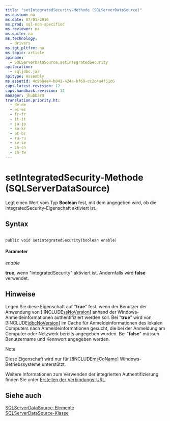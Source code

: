 ```yaml
---
title: "setIntegratedSecurity-Methode (SQLServerDataSource)"
ms.custom: na
ms.date: 07/01/2016
ms.prod: sql-non-specified
ms.reviewer: na
ms.suite: na
ms.technology: 
  - drivers
ms.tgt_pltfrm: na
ms.topic: article
apiname: 
  - SQLServerDataSource.setIntegratedSecurity
apilocation: 
  - sqljdbc.jar
apitype: Assembly
ms.assetid: 4c968ee4-b041-424a-bf69-cc2c4a4f51c6
caps.latest.revision: 12
caps.handback.revision: 12
manager: jhubbard
translation.priority.ht: 
  - de-de
  - es-es
  - fr-fr
  - it-it
  - ja-jp
  - ko-kr
  - pt-br
  - ru-ru
  - sv-se
  - zh-cn
  - zh-tw
---
```

# setIntegratedSecurity-Methode (SQLServerDataSource)
  Legt einen Wert vom Typ **Boolean** fest, mit dem angegeben wird, ob die integratedSecurity\-Eigenschaft aktiviert ist.  
  
## Syntax  
  
```  
  
public void setIntegratedSecurity(boolean enable)  
```  
  
#### Parameter  
 *enable*  
  
 **true**, wenn "integratedSecurity" aktiviert ist. Andernfalls wird **false** verwendet.  
  
## Hinweise  
 Legen Sie diese Eigenschaft auf "**true**" fest, wenn der Benutzer der Anwendung von [!INCLUDE[ssNoVersion](../content/includes/ssNoVersion_md.md)] anhand der Windows\-Anmeldeinformationen authentifiziert werden soll. Bei "**true**" wird von [!INCLUDE[jdbcNoVersion](../content/includes/jdbcNoVersion_md.md)] im Cache für Anmeldeinformationen des lokalen Computers nach Anmeldeinformationen gesucht, die bei der Anmeldung am Computer oder Netzwerk bereits angegeben wurden. Bei "**false**" müssen Benutzername und Kennwort angegeben werden.  
  
> [!NOTE]  
>  Diese Eigenschaft wird nur für [!INCLUDE[msCoName](../content/includes/msCoName_md.md)] Windows\-Betriebssysteme unterstützt.  
  
 Weitere Informationen zum Verwenden der integrierten Authentifizierung finden Sie unter [Erstellen der Verbindungs-URL](../content/Building-the-Connection-URL.md).  
  
## Siehe auch  
 [SQLServerDataSource-Elemente](../content/SQLServerDataSource-Members.md)   
 [SQLServerDataSource-Klasse](../content/SQLServerDataSource-Class.md)  
  
  